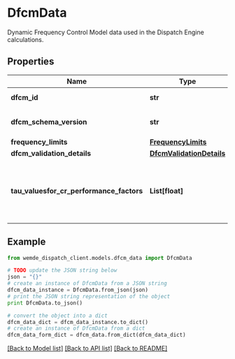 # DfcmData

Dynamic Frequency Control Model data used in the Dispatch Engine calculations.

## Properties

Name | Type | Description | Notes
------------ | ------------- | ------------- | -------------
**dfcm_id** | **str** | The Id of the DFCM data. | [optional] 
**dfcm_schema_version** | **str** | The version of the DFCM data. | [optional] 
**frequency_limits** | [**FrequencyLimits**](FrequencyLimits.md) |  | [optional] 
**dfcm_validation_details** | [**DfcmValidationDetails**](DfcmValidationDetails.md) |  | [optional] 
**tau_valuesfor_cr_performance_factors** | **List[float]** | An array of tau values for Contingency Raise Performance Factors. | [optional] 

## Example

```python
from wemde_dispatch_client.models.dfcm_data import DfcmData

# TODO update the JSON string below
json = "{}"
# create an instance of DfcmData from a JSON string
dfcm_data_instance = DfcmData.from_json(json)
# print the JSON string representation of the object
print DfcmData.to_json()

# convert the object into a dict
dfcm_data_dict = dfcm_data_instance.to_dict()
# create an instance of DfcmData from a dict
dfcm_data_form_dict = dfcm_data.from_dict(dfcm_data_dict)
```
[[Back to Model list]](../README.md#documentation-for-models) [[Back to API list]](../README.md#documentation-for-api-endpoints) [[Back to README]](../README.md)


